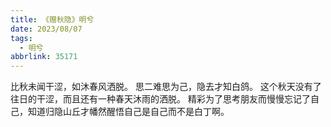 ```yaml
---
title: 《赠秋隐》明兮
date: 2023/08/07
tags:
  - 明兮
abbrlink: 35171
---
```

比秋未闻干涩，如沐春风洒脱。
思二难思为己，隐去才知白鸽。
这个秋天没有了往日的干涩，而且还有一种春天沐雨的洒脱。
精彩为了思考朋友而慢慢忘记了自己，知道归隐山丘才幡然醒悟自己是自己而不是白丁啊。
